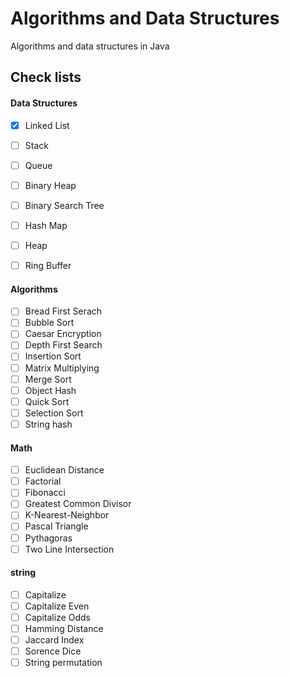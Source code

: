 # Algorithms and Data Structures

Algorithms and data structures in Java

## Check lists

#### Data Structures
- [X] Linked List
- [ ] Stack
- [ ] Queue
- [ ] Binary Heap
- [ ] Binary Search Tree
- [ ] Hash Map
- [ ] Heap
- [ ] Ring Buffer


#### Algorithms
- [ ] Bread First Serach
- [ ] Bubble Sort
- [ ] Caesar Encryption
- [ ] Depth First Search
- [ ] Insertion Sort
- [ ] Matrix Multiplying
- [ ] Merge Sort
- [ ] Object Hash
- [ ] Quick Sort
- [ ] Selection Sort
- [ ] String hash

#### Math
- [ ] Euclidean Distance
- [ ] Factorial
- [ ] Fibonacci
- [ ] Greatest Common Divisor
- [ ] K-Nearest-Neighbor
- [ ] Pascal Triangle
- [ ] Pythagoras
- [ ] Two Line Intersection

#### string
- [ ] Capitalize
- [ ] Capitalize Even
- [ ] Capitalize Odds
- [ ] Hamming Distance
- [ ] Jaccard Index
- [ ] Sorence Dice
- [ ] String permutation